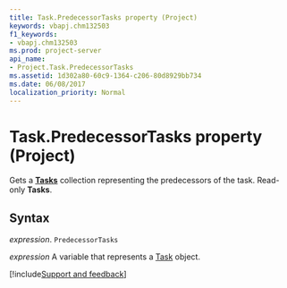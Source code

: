 ```yaml
---
title: Task.PredecessorTasks property (Project)
keywords: vbapj.chm132503
f1_keywords:
- vbapj.chm132503
ms.prod: project-server
api_name:
- Project.Task.PredecessorTasks
ms.assetid: 1d302a80-60c9-1364-c206-80d8929bb734
ms.date: 06/08/2017
localization_priority: Normal
---
```



# Task.PredecessorTasks property (Project)

Gets a  **[Tasks](Project.Task.md)** collection representing the predecessors of the task. Read-only **Tasks**.


## Syntax

_expression_. `PredecessorTasks`

_expression_ A variable that represents a [Task](./Project.Task.md) object.

[!include[Support and feedback](~/includes/feedback-boilerplate.md)]